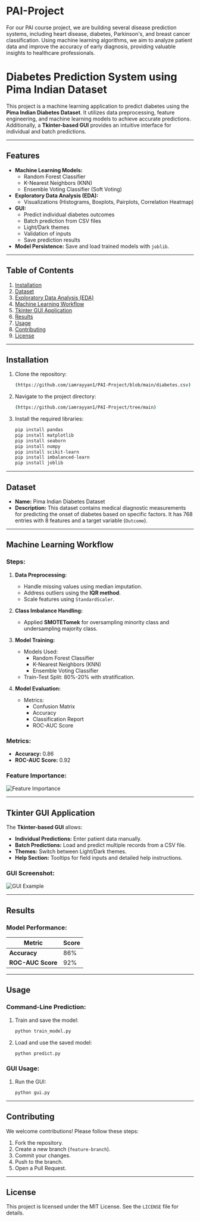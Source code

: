 # PAI-Project
For our PAI course project, we are building several disease prediction systems, including heart disease, diabetes, Parkinson's, and breast cancer classification. Using machine learning algorithms, we aim to analyze patient data and improve the accuracy of early diagnosis, providing valuable insights to healthcare professionals.
# Diabetes Prediction System using Pima Indian Dataset

This project is a machine learning application to predict diabetes using the **Pima Indian Diabetes Dataset**. It utilizes data preprocessing, feature engineering, and machine learning models to achieve accurate predictions. Additionally, a **Tkinter-based GUI** provides an intuitive interface for individual and batch predictions.

---

## Features
- **Machine Learning Models:**
  - Random Forest Classifier
  - K-Nearest Neighbors (KNN)
  - Ensemble Voting Classifier (Soft Voting)
- **Exploratory Data Analysis (EDA):**
  - Visualizations (Histograms, Boxplots, Pairplots, Correlation Heatmap)
- **GUI:**
  - Predict individual diabetes outcomes
  - Batch prediction from CSV files
  - Light/Dark themes
  - Validation of inputs
  - Save prediction results
- **Model Persistence:** Save and load trained models with `joblib`.

---

## Table of Contents
1. [Installation](#installation)
2. [Dataset](#dataset)
3. [Exploratory Data Analysis (EDA)](#exploratory-data-analysis-eda)
4. [Machine Learning Workflow](#machine-learning-workflow)
5. [Tkinter GUI Application](#tkinter-gui-application)
6. [Results](#results)
7. [Usage](#usage)
8. [Contributing](#contributing)
9. [License](#license)

---

## Installation
1. Clone the repository:
    ```bash
    (https://github.com/iamrayyan1/PAI-Project/blob/main/diabetes.csv)
    ```
2. Navigate to the project directory:
    ```bash
    (https://github.com/iamrayyan1/PAI-Project/tree/main)
    ```
3. Install the required libraries:
    ```bash
    pip install pandas
    pip install matplotlib
    pip install seaborn
    pip install numpy
    pip install scikit-learn
    pip install imbalanced-learn
    pip install joblib
    ```

---

## Dataset
- **Name:** Pima Indian Diabetes Dataset
- **Description:** This dataset contains medical diagnostic measurements for predicting the onset of diabetes based on specific factors. It has 768 entries with 8 features and a target variable (`Outcome`).

---

## Machine Learning Workflow
### Steps:
1. **Data Preprocessing:**
   - Handle missing values using median imputation.
   - Address outliers using the **IQR method**.
   - Scale features using `StandardScaler`.

2. **Class Imbalance Handling:**
   - Applied **SMOTETomek** for oversampling minority class and undersampling majority class.

3. **Model Training:**
   - Models Used:
     - Random Forest Classifier
     - K-Nearest Neighbors (KNN)
     - Ensemble Voting Classifier
   - Train-Test Split: 80%-20% with stratification.

4. **Model Evaluation:**
   - Metrics:
     - Confusion Matrix
     - Accuracy
     - Classification Report
     - ROC-AUC Score

### Metrics:
- **Accuracy:** 0.86
- **ROC-AUC Score:** 0.92

### Feature Importance:
![Feature Importance](./images/feature_importance.png)

---

## Tkinter GUI Application
The **Tkinter-based GUI** allows:
- **Individual Predictions:** Enter patient data manually.
- **Batch Predictions:** Load and predict multiple records from a CSV file.
- **Themes:** Switch between Light/Dark themes.
- **Help Section:** Tooltips for field inputs and detailed help instructions.

### GUI Screenshot:
![GUI Example](./images/gui_example.png)

---

## Results
### Model Performance:
| Metric               | Score  |
|----------------------|--------|
| **Accuracy**         | 86%    |
| **ROC-AUC Score**    | 92%    |

---

## Usage
### Command-Line Prediction:
1. Train and save the model:
    ```bash
    python train_model.py
    ```
2. Load and use the saved model:
    ```bash
    python predict.py
    ```

### GUI Usage:
1. Run the GUI:
    ```bash
    python gui.py
    ```

---

## Contributing
We welcome contributions! Please follow these steps:
1. Fork the repository.
2. Create a new branch (`feature-branch`).
3. Commit your changes.
4. Push to the branch.
5. Open a Pull Request.

---

## License
This project is licensed under the MIT License. See the `LICENSE` file for details.
